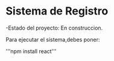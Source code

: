 <h1>Sistema de Registro</h1>

-Estado del proyecto: En construccion.

Para ejecutar el sistema,debes poner:

'''npm install react'''
